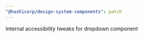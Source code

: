 ```yaml
---
"@hashicorp/design-system-components": patch
---
```


Internal accessibility tweaks for dropdown component
